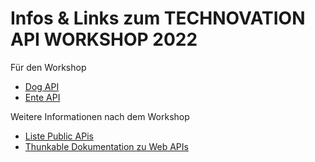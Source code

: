 # Infos & Links zum TECHNOVATION API WORKSHOP 2022

Für den Workshop
- [Dog API](www.dog.ceo)
- [Ente API](https://random-d.uk/api)

Weitere Informationen nach dem Workshop
- [Liste Public APis](https://github.com/toddmotto/public-apis#readme)
- [Thunkable Dokumentation zu Web APIs](https://docs.thunkable.com/web-api)

